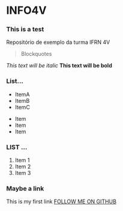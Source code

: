 # INFO4V

### This is a test

Repositório de exemplo da turma  IFRN 4V

> Blockquotes 

*This text will be italic*
**This text will be bold**


### List...

* ItemA
* ItemB
* ItemC

- Item
- Item
- Item



### LIST ...

1. Item 1
2. Item 2
3. Item 3



### Maybe a link

This is my first link [FOLLOW ME ON GITHUB](https://github.com/hikee)  
